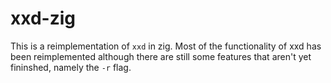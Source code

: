 # xxd-zig

This is a reimplementation of `xxd` in zig. Most of the functionality of xxd has been reimplemented although there are still some features that aren't yet fininshed, namely the `-r` flag.
